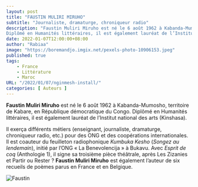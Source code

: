 ```yaml
---
layout: post 
title: "FAUSTIN MULIRI MIRUHO"
subtitle: "Journaliste, dramaturge, chroniqueur radio"
description: "Faustin Muliri Miruho est né le 6 août 1962 à Kabanda-Mumosho, territoire de Kabare, en République démocratique du Congo. 
Diplômé en Humanités littéraires, il est également lauréat de l’Institut national des arts (Kinshasa). "
date: 2022-01-07T12:00:00+08:00
author: "Rabiaa"
image: "https://boremandjo.imgix.net/pexels-photo-10906153.jpeg"
published: true
tags:
    - France 
    - Littérature
    - Maroc
URL: "/2022/01/07/nginmesh-install/"
categories: [ Auteurs ]
---
```




**Faustin Muliri Miruho** est né le 6 août 1962 à Kabanda-Mumosho, territoire de Kabare, en République démocratique du Congo. Diplômé en Humanités littéraires, il est également lauréat de l’Institut national des arts (Kinshasa).

Il exerça différents métiers (enseignant, journaliste, dramaturge, chroniqueur radio, etc.) pour des ONG et des coopérations internationales. Il est coauteur du feuilleton radiophonique *Kumbuka Kesho* (*Songez au lendemain*), initié par l’ONG « La Benevolencija » à Bukavu. Avec *Esprit de coq* (Anthologie 1), il signe sa troisième pièce théâtrale, après Les Zizanies et Partir ou Rester ? 
**Faustin Muliri Miruho** est également l’auteur de six recueils de poèmes parus en France et en Belgique.


![Faustin](https://boremandjo.imgix.net/Faustin%20Muliri%20Mirulho.PNG)
